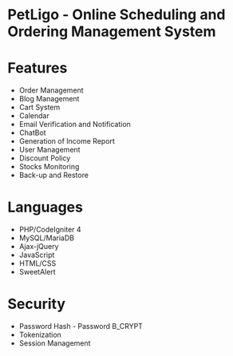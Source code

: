 # PetLigo - Online Scheduling and Ordering Management System
# Features
* Order Management
* Blog Management
* Cart System
* Calendar
* Email Verification and Notification
* ChatBot
* Generation of Income Report
* User Management
* Discount Policy
* Stocks Monitoring
* Back-up and Restore

# Languages
* PHP/CodeIgniter 4
* MySQL/MariaDB
* Ajax-jQuery
* JavaScript
* HTML/CSS
* SweetAlert
  
# Security
* Password Hash - Password B_CRYPT
* Tokenization
* Session Management

